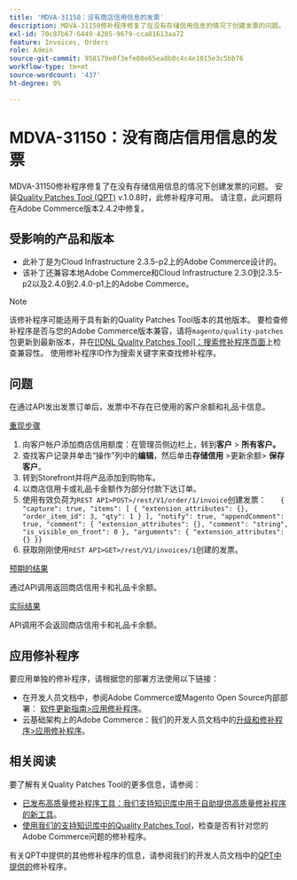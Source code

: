 ```yaml
---
title: 'MDVA-31150：没有商店信用信息的发票'
description: MDVA-31150修补程序修复了在没有存储信用信息的情况下创建发票的问题。 安装[Quality Patches Tool (QPT)](/help/announcements/adobe-commerce-announcements/magento-quality-patches-released-new-tool-to-self-serve-quality-patches.md) v.1.0.8后，即可使用此修补程序。 请注意，此问题将在Adobe Commerce版本2.4.2中修复。
exl-id: 70c87b67-6449-4285-9679-cca81613aa72
feature: Invoices, Orders
role: Admin
source-git-commit: 958179e0f3efe08e65ea8b0c4c4e1015e3c5bb76
workflow-type: tm+mt
source-wordcount: '437'
ht-degree: 0%

---
```


# MDVA-31150：没有商店信用信息的发票

MDVA-31150修补程序修复了在没有存储信用信息的情况下创建发票的问题。 安装[Quality Patches Tool (QPT)](/help/announcements/adobe-commerce-announcements/magento-quality-patches-released-new-tool-to-self-serve-quality-patches.md) v.1.0.8时，此修补程序可用。 请注意，此问题将在Adobe Commerce版本2.4.2中修复。

## 受影响的产品和版本

* 此补丁是为Cloud Infrastructure 2.3.5-p2上的Adobe Commerce设计的。
* 该补丁还兼容本地Adobe Commerce和Cloud Infrastructure 2.3.0到2.3.5-p2以及2.4.0到2.4.0-p1上的Adobe Commerce。

>[!NOTE]
>
>该修补程序可能适用于具有新的Quality Patches Tool版本的其他版本。 要检查修补程序是否与您的Adobe Commerce版本兼容，请将`magento/quality-patches`包更新到最新版本，并在[[!DNL Quality Patches Tool]：搜索修补程序页面](https://devdocs.magento.com/quality-patches/tool.html#patch-grid)上检查兼容性。 使用修补程序ID作为搜索关键字来查找修补程序。

## 问题

在通过API发出发票订单后，发票中不存在已使用的客户余额和礼品卡信息。

<u>重现步骤</u>

1. 向客户帐户添加商店信用额度：在管理员侧边栏上，转到&#x200B;**客户** > **所有客户。**
1. 查找客户记录并单击“操作”列中的&#x200B;**编辑**，然后单击&#x200B;**存储信用** >更新余额> **保存客户**。
1. 转到Storefront并将产品添加到购物车。
1. 以商店信用卡或礼品卡金额作为部分付款下达订单。
1. 使用有效负荷为`REST API>POST>/rest/V1/order/1/invoice`创建发票：    ```    { "capture": true, "items": [ { "extension_attributes": {}, "order_item_id": 3, "qty": 1 } ], "notify": true, "appendComment": true, "comment": { "extension_attributes": {}, "comment": "string", "is_visible_on_front": 0 }, "arguments": { "extension_attributes": {} }}    ```
1. 获取刚刚使用`REST API>GET>/rest/V1/invoices/1`创建的发票。

<u>预期的结果</u>

通过API调用返回商店信用卡和礼品卡余额。

<u>实际结果</u>

API调用不会返回商店信用卡和礼品卡余额。

## 应用修补程序

要应用单独的修补程序，请根据您的部署方法使用以下链接：

* 在开发人员文档中，参阅Adobe Commerce或Magento Open Source内部部署： [软件更新指南>应用修补程序](https://devdocs.magento.com/guides/v2.4/comp-mgr/patching/mqp.html)。
* 云基础架构上的Adobe Commerce：我们的开发人员文档中的[升级和修补程序>应用修补程序](https://devdocs.magento.com/cloud/project/project-patch.html)。

## 相关阅读

要了解有关Quality Patches Tool的更多信息，请参阅：

* [已发布高质量修补程序工具：我们支持知识库中用于自助提供高质量修补程序的新工具](/help/announcements/adobe-commerce-announcements/magento-quality-patches-released-new-tool-to-self-serve-quality-patches.md)。
* [使用我们的支持知识库中的Quality Patches Tool](/help/support-tools/patches-available-in-qpt-tool/check-patch-for-magento-issue-with-magento-quality-patches.md)，检查是否有针对您的Adobe Commerce问题的修补程序。

有关QPT中提供的其他修补程序的信息，请参阅我们的开发人员文档中的[QPT中提供的](https://devdocs.magento.com/quality-patches/tool.html#patch-grid)修补程序。
